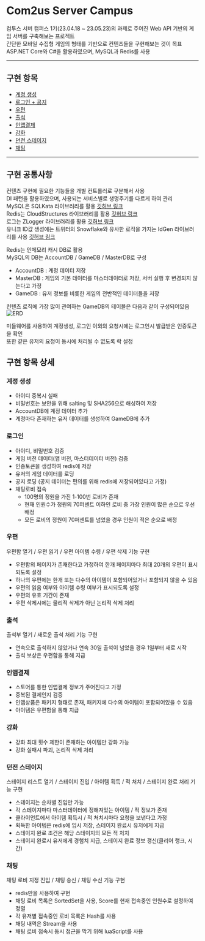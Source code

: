# Com2us Server Campus

컴투스 서버 캠퍼스 1기(23.04.18 ~ 23.05.23)의 과제로 주어진 Web API 기반의 게임 서버를 구축해보는 프로젝트    
간단한 모바일 수집형 게임의 형태를 기반으로 컨텐츠들을 구현해보는 것이 목표    
ASP.NET Core와 C#을 활용하였으며, MySQL과 Redis를 사용    

***

## 구현 항목
* [계정 생성](#계정-생성)
* [로그인 + 공지](#로그인)
* [우편](#우편)
* [출석](#출석)
* [인앱결제](#인앱결제)
* [강화](#강화)
* [던전 스테이지](#던전-스테이지)
* [채팅](#채팅)

***
## 구현 공통사항

컨텐츠 구현에 필요한 기능들을 개별 컨트롤러로 구분해서 사용    
DI 패턴을 활용하였으며, 사용되는 서비스별로 생명주기를 다르게 하여 관리    
MySQL은 SQLKata 라이브러리를 활용 [깃허브 링크](https://github.com/sqlkata/querybuilder)    
Redis는 CloudStructures 라이브러리를 활용 [깃허브 링크](https://github.com/xin9le/CloudStructures)    
로그는 ZLogger 라이브러리를 활용 [깃허브 링크](https://github.com/Cysharp/ZLogger)    
유니크 ID값 생성에는 트위터의 Snowflake와 유사한 로직을 가지는 IdGen 라이브러리를 사용 [깃허브 링크](https://github.com/RobThree/IdGen)    

Redis는 인메모리 캐시 DB로 활용    
MySQL의 DB는 AccountDB / GameDB / MasterDB로 구성
* AccountDB : 계정 데이터 저장
* MasterDB : 게임의 기본 데이터를 마스터데이터로 저장, 서버 실행 후 변경되지 않는다고 가정
* GameDB : 유저 정보를 비롯한 게임의 전반적인 데이터들을 저장

컨텐츠 로직에 가장 많이 관여하는 GameDB의 테이블은 다음과 같이 구성되어있음
![ERD](https://github.com/sueshinkr/Com2us-Server-Campus/assets/100945798/bc84ceaa-6763-4493-84c1-a81161fbfac3)


미들웨어를 사용하여 계정생성, 로그인 이외의 요청시에는 로그인시 발급받은 인증토큰을 확인    
또한 같은 유저의 요청이 동시에 처리될 수 없도록 락 설정

## 구현 항목 상세

### 계정 생성
* 아이디 중복시 실패
* 비밀번호는 보안을 위해 salting 및 SHA256으로 해싱하여 저장
* AccountDB에 계정 데이터 추가
* 계정마다 존재하는 유저 데이터를 생성하여 GameDB에 추가

### 로그인 
* 아이디, 비밀번호 검증
* 게임 버전 데이터(앱 버전, 마스터데이터 버전) 검증
* 인증토큰을 생성하여 redis에 저장
* 유저의 게임 데이터를 로딩
* 공지 로딩 (공지 데이터는 편의를 위해 redis에 저장되어있다고 가정)
* 채팅로비 접속
	* 100명의 정원을 가진 1-100번 로비가 존재
	* 현재 인원수가 정원의 70퍼센트 이하인 로비 중 가장 인원이 많은 순으로 우선 배정
	* 모든 로비의 정원이 70퍼센트를 넘었을 경우 인원이 적은 순으로 배정

### 우편
우편함 열기 / 우편 읽기 / 우편 아이템 수령 / 우편 삭제 기능 구현
* 우편함의 페이지가 존재한다고 가정하여 한개 페이지마다 최대 20개의 우편이 표시되도록 설정
* 하나의 우편에는 한개 또는 다수의 아이템이 포함되어있거나 포함되지 않을 수 있음
* 우편의 읽음 여부와 아이템 수령 여부가 표시되도록 설정
* 우편의 유효 기간이 존재
* 우편 삭제시에는 물리적 삭제가 아닌 논리적 삭제 처리

### 출석
출석부 열기 / 새로운 출석 처리 기능 구현
* 연속으로 출석하지 않았거나 연속 30일 출석이 넘었을 경우 1일부터 새로 시작
* 출석 보상은 우편함을 통해 지급

### 인앱결제
* 스토어를 통한 인앱결제 정보가 주어진다고 가정
* 중복된 결제인지 검증
* 인앱상품은 패키지 형태로 존재, 패키지에 다수의 아이템이 포함되어있을 수 있음
* 아이템은 우편함을 통해 지급

### 강화
* 강화 최대 횟수 제한이 존재하는 아이템만 강화 가능
* 강화 실패시 파괴, 논리적 삭제 처리

### 던전 스테이지
스테이지 리스트 열기 / 스테이지 진입 / 아이템 획득 / 적 처치 / 스테이지 완료 처리 기능 구현
* 스테이지는 순차별 진입만 가능
* 각 스테이지마다 마스터데이터에 정해져있는 아이템 / 적 정보가 존재
* 클라이언트에서 아이템 획득시 / 적 처치시마다 요청을 보낸다고 가정
* 획득한 아이템은 redis에 임시 저장, 스테이지 완료시 유저에게 지급
* 스테이지 완료 조건은 해당 스테이지의 모든 적 처치
* 스테이지 완료시 유저에게 경험치 지급, 스테이지 완료 정보 갱신(클리어 랭크, 시간)

### 채팅
채팅 로비 지정 진입 / 채팅 송신 / 채팅 수신 기능 구현
* redis만을 사용하여 구현
* 채팅 로비 목록은 SortedSet을 사용, Score를 현재 접속중인 인원수로 설정하여 정렬
* 각 유저별 접속중인 로비 목록은 Hash를 사용
* 채팅 내역은 Stream을 사용
* 채팅 로비 접속시 동시 접근을 막기 위해 luaScript를 사용